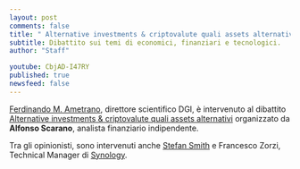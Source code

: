 ```yaml
---
layout: post
comments: false
title: " Alternative investments & criptovalute quali assets alternativi"
subtitle: Dibattito sui temi di economici, finanziari e tecnologici.
author: "Staff"

youtube: CbjAD-I47RY
published: true
newsfeed: false
---
```

 
[Ferdinando M. Ametrano](https://ametrano.net/), direttore scientifico DGI, è intervenuto al dibattito [Alternative investments & criptovalute quali assets alternativi](https://youtu.be/CbjAD-I47RY) organizzato da **Alfonso Scarano**, analista finanziario indipendente.

Tra gli opinionisti, sono intervenuti anche [Stefan Smith](https://www.linkedin.com/in/stefansmith1/) e Francesco Zorzi, Technical Manager di [Synology](https://www.linkedin.com/company/synology/).

